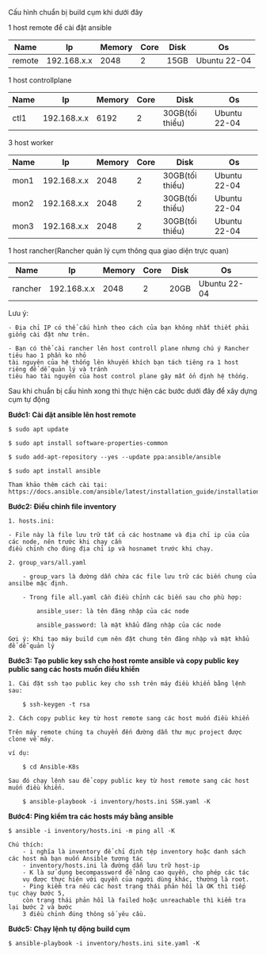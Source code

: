 
Cấu hình chuẩn bị build cụm khi dưới đây

1 host remote để cài đặt ansible

| Name      |      Ip      |     Memory    |      Core    |      Disk       |      Os       |
|-----------|--------------|---------------|--------------|-----------------|---------------|
|  remote   | 192.168.x.x  |      2048     |      2       |      15GB       |  Ubuntu 22-04 |

1 host controllplane

| Name      |      Ip      |     Memory    |      Core    |      Disk       |      Os       |
|-----------|--------------|---------------|--------------|-----------------|---------------|
|  ctl1     | 192.168.x.x  |      6192     |      2       | 30GB(tối thiểu) |  Ubuntu 22-04 |

3 host worker

| Name      |      Ip      |     Memory    |      Core    |      Disk       |      Os       |
|-----------|--------------|---------------|--------------|-----------------|---------------|
|  mon1     | 192.168.x.x  |      2048    |      2       | 30GB(tối thiểu) |  Ubuntu 22-04 |
|  mon2     | 192.168.x.x  |      2048     |      2       | 30GB(tối thiểu) |  Ubuntu 22-04 |
|  mon3     | 192.168.x.x  |      2048     |      2       | 30GB(tối thiểu) |  Ubuntu 22-04 |

1 host rancher(Rancher quản lý cụm thông qua giao diện trực quan)

|    Name      |      Ip      |     Memory    |      Core    |      Disk       |      Os       |
|--------------|--------------|---------------|--------------|-----------------|---------------|
|  rancher     | 192.168.x.x  |      2048     |      2       |     20GB        |  Ubuntu 22-04 |


Lưu ý: 

    - Địa chỉ IP có thể cấu hình theo cách của bạn không nhất thiết phải giống cài đặt như trên.
    
    - Bạn có thể cài rancher lên host controll plane nhưng chú ý Rancher tiêu hao 1 phần ko nhỏ
    tài nguyên của hệ thống lên khuyến khích bạn tách tiêng ra 1 host riêng để dễ quản lý và tránh 
    tiêu hao tài nguyên của host control plane gây mất ổn định hệ thống.

Sau khi chuẩn bị cấu hình xong thì thực hiện các bước dưới đây để xây dựng cụm tự động

**Bước1: Cài đặt ansible lên host remote**

    $ sudo apt update

    $ sudo apt install software-properties-common

    $ sudo add-apt-repository --yes --update ppa:ansible/ansible

    $ sudo apt install ansible

    Tham khảo thêm cách cài tại: https://docs.ansible.com/ansible/latest/installation_guide/installation_distros.html

**Bước2: Điều chỉnh file inventory**

    1. hosts.ini:

    - File này là file lưu trữ tất cả các hostname và địa chỉ ip của của các node, nên trước khi chạy cần 
    điều chỉnh cho đúng địa chỉ ip và hosnamet trước khi chạy.

    2. group_vars/all.yaml

        - group_vars là đường dẫn chứa các file lưu trữ các biến chung của ansilbe mặc định.

        - Trong file all.yaml cần điều chỉnh các biến sau cho phù hợp: 

            ansible_user: là tên đăng nhập của các node

            ansible_password: là mật khẩu đăng nhập của các node

    Gợi ý: Khi tạo máy build cụm nên đặt chung tên đăng nhập và mật khẩu để dễ quản lý

**Bước3: Tạo public key ssh cho host romte ansible và copy public key public sang các hosts muốn điều khiển**

    1. Cài đặt ssh tạo public key cho ssh trên máy điều khiển bằng lệnh sau:

        $ ssh-keygen -t rsa

    2. Cách copy public key từ host remote sang các host muốn điều khiển

    Trên máy remote chúng ta chuyển đến đường dẫn thư mục project được clone về máy.

    ví dụ:

        $ cd Ansible-K8s

    Sau đó chạy lệnh sau để copy public key từ host remote sang các host muốn điều khiển.

        $ ansible-playbook -i inventory/hosts.ini SSH.yaml -K


**Bước4: Ping kiểm tra các hosts máy bằng ansible**

    $ ansible -i inventory/hosts.ini -m ping all -K

    Chú thích: 
        - i nghĩa là inventory để chỉ định tệp inventory hoặc danh sách các host mà bạn muốn Ansible tương tác
        - inventory/hosts.ini là đường dẫn lưu trữ host-ip
        - K là sử dụng becompassword để nâng cao quyền, cho phép các tác 
        vụ được thực hiện với quyền của người dùng khác, thường là root.
        - Ping kiểm tra nếu các host trạng thái phản hồi là OK thì tiếp tục chạy bước 5, 
        còn trạng thái phản hồi là failed hoặc unreachable thì kiểm tra lại bước 2 và bước 
        3 điều chỉnh đúng thông số yêu cầu.

**Bước5: Chạy lệnh tự động build cụm**

    $ ansible-playbook -i inventory/hosts.ini site.yaml -K





